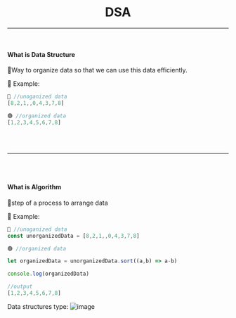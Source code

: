 <h1 align="center"><strong>DSA</strong></h1>
<hr/>
<br/>
<h4><strong>What is Data Structure</strong></h3>
🚩Way to organize data so that we can use this data efficiently.

📝 Example:

```js
🔴 //unoganized data
[8,2,1,,0,4,3,7,8]

🟢 //organized data
[1,2,3,4,5,6,7,8]
```




<br/><br/>
<hr/>
<br/><br/>

<h4><strong>What is Algorithm</strong></h3>
🚩step of a process to arrange data

📝 Example:

```js
🔴 //unoganized data
const unorganizedData = [8,2,1,,0,4,3,7,8]

🟢 //organized data

let organizedData = unorganizedData.sort((a,b) => a-b)

console.log(organizedData)

//output
[1,2,3,4,5,6,7,8]
```



Data structures type:
![image](https://github.com/user-attachments/assets/8e19d708-b52c-4dc3-b22a-2c55a4092d65)
